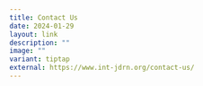 ```yaml
---
title: Contact Us
date: 2024-01-29
layout: link
description: ""
image: ""
variant: tiptap
external: https://www.int-jdrn.org/contact-us/
---
```

<p></p>